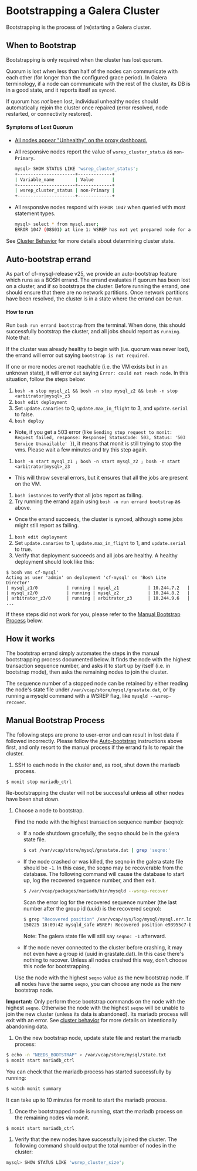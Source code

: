 # Bootstrapping a Galera Cluster

Bootstrapping is the process of (re)starting a Galera cluster.

## When to Bootstrap

Bootstrapping is only required when the cluster has lost quorum.

Quorum is lost when less than half of the nodes can communicate with each other (for longer than the configured grace period). In Galera terminology, if a node can communicate with the rest of the cluster, its DB is in a good state, and it reports itself as ```synced```.

If quorum has *not* been lost, individual unhealthy nodes should automatically rejoin the cluster once repaired (error resolved, node restarted, or connectivity restored).

#### Symptoms of Lost Quorum

- [All nodes appear "Unhealthy" on the proxy dashboard.](quorum-lost.png)
- All responsive nodes report the value of `wsrep_cluster_status` as `non-Primary`.

    ```sh
    mysql> SHOW STATUS LIKE 'wsrep_cluster_status';
    +----------------------+-------------+
    | Variable_name        | Value       |
    +----------------------+-------------+
    | wsrep_cluster_status | non-Primary |
    +----------------------+-------------+
    ```

- All responsive nodes respond with `ERROR 1047` when queried with most statement types.

    ```sh
    mysql> select * from mysql.user;
    ERROR 1047 (08S01) at line 1: WSREP has not yet prepared node for application use
    ```

See [Cluster Behavior](cluster-behavior.md) for more details about determining cluster state.

## Auto-bootstrap errand

As part of cf-mysql-release v25, we provide an auto-bootstrap feature which runs as a BOSH errand. The errand evaluates if quorum has been lost on a cluster, and if so bootstraps the cluster. Before running the errand, one should ensure that there are no network partitions. Once network partitions have been resolved, the cluster is in a state where the errand can be run.

#### How to run

Run `bosh run errand bootstrap` from the terminal. When done, this should successfully bootstrap the cluster, and all jobs should report as `running`. Note that:

If the cluster was already healthy to begin with (i.e. quorum was never lost), the errand will error out saying `bootstrap is not required`.

If one or more nodes are not reachable (i.e. the VM exists but in an unknown state), it will error out saying `Error: could not reach node`. In this situation, follow the steps below:

1. `bosh -n stop mysql_z1 && bosh -n stop mysql_z2 && bosh -n stop <arbitrator|mysql>_z3`
1. `bosh edit deployment`
1. Set `update.canaries` to 0, `update.max_in_flight` to 3, and `update.serial` to false.
1. `bosh deploy`
  - Note, if you get a 503 error (like `Sending stop request to monit: Request failed, response: Response{ StatusCode: 503, Status: '503 Service Unavailable' }`), it means that monit is still trying to stop the vms. Please wait a few minutes and try this step again.
1. `bosh -n start mysql_z1 ; bosh -n start mysql_z2 ; bosh -n start <arbitrator|mysql>_z3`
  - This will throw several errors, but it ensures that all the jobs are present on the VM.
1. `bosh instances` to verify that all jobs report as failing.
1. Try running the errand again using `bosh -n run errand bootstrap` as above.
  - Once the errand succeeds, the cluster is synced, although some jobs might still report as failing.
1. `bosh edit deployment`
1. Set `update.canaries` to 1, `update.max_in_flight` to 1, and `update.serial` to true.
1. Verify that deployment succeeds and all jobs are healthy. A healthy deployment should look like this:

```
$ bosh vms cf-mysql'
Acting as user 'admin' on deployment 'cf-mysql' on 'Bosh Lite Director'
| mysql_z1/0           | running | mysql_z1           | 10.244.7.2   |
| mysql_z2/0           | running | mysql_z2           | 10.244.8.2   |
| arbitrator_z3/0      | running | arbitrator_z3      | 10.244.9.6   |
...
```

If these steps did not work for you, please refer to the [Manual Bootstrap Process](#manual-bootstrap-process) below.

## How it works

The bootstrap errand simply automates the steps in the manual bootstrapping process documented below. It finds the node with the highest transaction sequence number, and asks it to start up by itself (i.e. in bootstrap mode), then asks the remaining nodes to join the cluster.

The sequence number of a stopped node can be retained by either reading the node's state file under `/var/vcap/store/mysql/grastate.dat`, or by running a mysqld command with a WSREP flag, like `mysqld --wsrep-recover`.

## Manual Bootstrap Process

The following steps are prone to user-error and can result in lost data if followed incorrectly.
Please follow the [Auto-bootstrap](#auto-bootstrap-errand) instructions above first, and only resort to the manual process if the errand fails to repair the cluster.

1. SSH to each node in the cluster and, as root, shut down the mariadb process.

  ```sh
  $ monit stop mariadb_ctrl
  ```

  Re-bootstrapping the cluster will not be successful unless all other nodes have been shut down.

1. Choose a node to bootstrap.

    Find the node with the highest transaction sequence number (seqno):

    - If a node shutdown gracefully, the seqno should be in the galera state file.

        ```sh
        $ cat /var/vcap/store/mysql/grastate.dat | grep 'seqno:'
        ```

    - If the node crashed or was killed, the seqno in the galera state file should be `-1`. In this case, the seqno may be recoverable from the database. The following command will cause the database to start up, log the recovered sequence number, and then exit.

        ```sh
        $ /var/vcap/packages/mariadb/bin/mysqld --wsrep-recover
        ```

        Scan the error log for the recovered sequence number (the last number after the group id (uuid) is the recovered seqno):

        ```sh
        $ grep "Recovered position" /var/vcap/sys/log/mysql/mysql.err.log | tail -1
        150225 18:09:42 mysqld_safe WSREP: Recovered position e93955c7-b797-11e4-9faa-9a6f0b73eb46:15
        ```

        Note: The galera state file will still say `seqno: -1` afterward.

    - If the node never connected to the cluster before crashing, it may not even have a group id (uuid in grastate.dat). In this case there's nothing to recover. Unless all nodes crashed this way, don't choose this node for bootstrapping.

    Use the node with the highest `seqno` value as the new bootstrap node. If all nodes have the same `seqno`, you can choose any node as the new bootstrap node.

  **Important:** Only perform these bootstrap commands on the node with the highest `seqno`. Otherwise the node with the highest `seqno` will be unable to join the new cluster (unless its data is abandoned). Its mariadb process will exit with an error. See [cluster behavior](cluster-behavior.md) for more details on intentionally abandoning data.

1. On the new bootstrap node, update state file and restart the mariadb process:

  ```sh
  $ echo -n "NEEDS_BOOTSTRAP" > /var/vcap/store/mysql/state.txt
  $ monit start mariadb_ctrl
  ```

  You can check that the mariadb process has started successfully by running:

  ```sh
  $ watch monit summary
  ```

  It can take up to 10 minutes for monit to start the mariadb process.

1. Once the bootstrapped node is running, start the mariadb process on the remaining nodes via monit.

  ```sh
  $ monit start mariadb_ctrl
  ```

1. Verify that the new nodes have successfully joined the cluster. The following command should output the total number of nodes in the cluster:

  ```sh
  mysql> SHOW STATUS LIKE 'wsrep_cluster_size';
  ```
